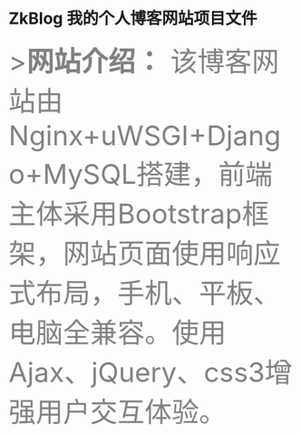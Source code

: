 # ZkBlog 我的个人博客网站项目文件
<font color=gray size=72>>**网站介绍：** 该博客网站由Nginx+uWSGI+Django+MySQL搭建，前端主体采用Bootstrap框架，网站页面使用响应式布局，手机、平板、电脑全兼容。使用Ajax、jQuery、css3增强用户交互体验。</font>
